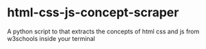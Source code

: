 # html-css-js-concept-scraper
A python script to that extracts the concepts of html css and js from w3schools inside your terminal
